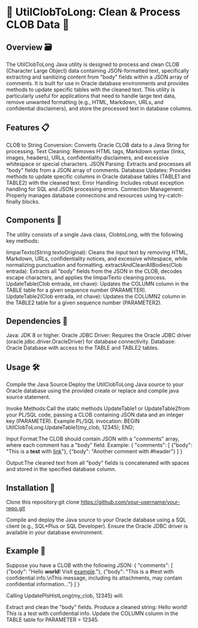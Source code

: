 # 🚀 UtilClobToLong: Clean & Process CLOB Data 🧹
## Overview 🗃️
The UtilClobToLong Java utility is designed to process and clean CLOB (Character Large Object) data containing JSON-formatted text, specifically extracting and sanitizing content from "body" fields within a JSON array of comments. It is built for use in Oracle database environments and provides methods to update specific tables with the cleaned text.
This utility is particularly useful for applications that need to handle large text data, remove unwanted formatting (e.g., HTML, Markdown, URLs, and confidential disclaimers), and store the processed text in database columns.
## Features 📋

CLOB to String Conversion: Converts Oracle CLOB data to a Java String for processing.
Text Cleaning: Removes HTML tags, Markdown syntax (links, images, headers), URLs, confidentiality disclaimers, and excessive whitespace or special characters.
JSON Parsing: Extracts and processes all "body" fields from a JSON array of comments.
Database Updates: Provides methods to update specific columns in Oracle database tables (TABLE1 and TABLE2) with the cleaned text.
Error Handling: Includes robust exception handling for SQL and JSON processing errors.
Connection Management: Properly manages database connections and resources using try-catch-finally blocks.

## Components 🧩
The utility consists of a single Java class, ClobtoLong, with the following key methods:

limparTexto(String textoOriginal): Cleans the input text by removing HTML, Markdown, URLs, confidentiality notices, and excessive whitespace, while normalizing punctuation and formatting.
extractAndCleanAllBodies(Clob entrada): Extracts all "body" fields from the JSON in the CLOB, decodes escape characters, and applies the limparTexto cleaning process.
UpdateTable(Clob entrada, int chave): Updates the COLUMN column in the TABLE table for a given sequence number (PARAMETER).
UpdateTable2(Clob entrada, int chave): Updates the COLUMN2 column in the TABLE2 table for a given sequence number (PARAMETER2).

## Dependencies 🔗

Java: JDK 8 or higher.
Oracle JDBC Driver: Requires the Oracle JDBC driver (oracle.jdbc.driver.OracleDriver) for database connectivity.
Database: Oracle Database with access to the TABLE and TABLE2 tables.

## Usage 🛠️

Compile the Java Source:Deploy the UtilClobToLong Java source to your Oracle database using the provided create or replace and compile java source statement.

Invoke Methods:Call the static methods UpdateTable1 or UpdateTable2from your PL/SQL code, passing a CLOB containing JSON data and an integer key (PARAMETER).
Example PL/SQL invocation:
BEGIN
    UtilClobToLong.UpdateTable1(my_clob, 12345);
END;


Input Format:The CLOB should contain JSON with a "comments" array, where each comment has a "body" field. Example:
{
    "comments": [
        {"body": "This is a <b>test</b> with [link](http://example.com)"},
        {"body": "Another comment with #header"}
    ]
}


Output:The cleaned text from all "body" fields is concatenated with spaces and stored in the specified database column.


## Installation 💾

Clone this repository:git clone https://github.com/your-username/your-repo.git


Compile and deploy the Java source to your Oracle database using a SQL client (e.g., SQL*Plus or SQL Developer).
Ensure the Oracle JDBC driver is available in your database environment.

## Example 📝
Suppose you have a CLOB with the following JSON:
{
    "comments": [
        {"body": "Hello <b>world</b>! Visit [example](http://example.com)."},
        {"body": "This is a #test with confidential info.\nThis message, including its attachments, may contain confidential information..."}
    ]
}

Calling UpdatePlsHistLong(my_clob, 12345) will:

Extract and clean the "body" fields.
Produce a cleaned string: Hello world! This is a test with confidential info.
Update the COLUMN column in the TABLE table for PARAMETER = 12345.


